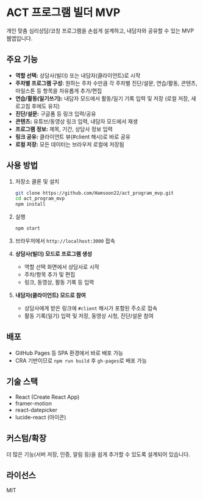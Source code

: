 # ACT 프로그램 빌더 MVP

개인 맞춤 심리상담/코칭 프로그램을 손쉽게 설계하고, 내담자와 공유할 수 있는 MVP 웹앱입니다.

## 주요 기능

- **역할 선택:** 상담사(빌더) 또는 내담자(클라이언트)로 시작  
- **주차별 프로그램 구성:** 원하는 주차 수만큼 각 주차별 진단/설문, 연습/활동, 콘텐츠, 마일스톤 등 항목을 자유롭게 추가/편집  
- **연습/활동(일기쓰기):** 내담자 모드에서 활동/일기 기록 입력 및 저장 (로컬 저장, 새로고침 후에도 유지)  
- **진단/설문:** 구글폼 등 링크 입력/공유  
- **콘텐츠:** 유튜브/동영상 링크 입력, 내담자 모드에서 재생  
- **프로그램 정보:** 제목, 기간, 상담사 정보 입력  
- **링크 공유:** 클라이언트 뷰(#client 해시)로 바로 공유  
- **로컬 저장:** 모든 데이터는 브라우저 로컬에 저장됨

## 사용 방법

1. 저장소 클론 및 설치
    ```sh
    git clone https://github.com/Hamsoon22/act_program_mvp.git
    cd act_program_mvp
    npm install
    ```

2. 실행
    ```sh
    npm start
    ```

3. 브라우저에서 `http://localhost:3000` 접속

4. **상담사(빌더) 모드로 프로그램 생성**  
   - 역할 선택 화면에서 상담사로 시작
   - 주차/항목 추가 및 편집
   - 링크, 동영상, 활동 기록 등 입력

5. **내담자(클라이언트) 모드로 참여**  
   - 상담사에게 받은 링크에 `#client` 해시가 포함된 주소로 접속
   - 활동 기록(일기) 입력 및 저장, 동영상 시청, 진단/설문 참여

## 배포

- GitHub Pages 등 SPA 환경에서 바로 배포 가능
- CRA 기반이므로 `npm run build` 후 `gh-pages`로 배포 가능

## 기술 스택

- React (Create React App)
- framer-motion
- react-datepicker
- lucide-react (아이콘)

## 커스텀/확장

더 많은 기능(서버 저장, 인증, 알림 등)을 쉽게 추가할 수 있도록 설계되어 있습니다.

## 라이선스

MIT
